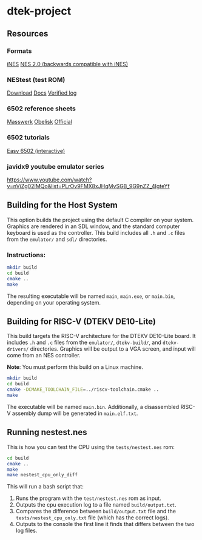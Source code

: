 # dtek-project

## Resources

### Formats

[iNES](https://www.nesdev.org/wiki/INES)
[NES 2.0 (backwards compatible with iNES)](https://www.nesdev.org/wiki/NES_2.0)

### NEStest (test ROM)

[Download](http://nickmass.com/images/nestest.nes)
[Docs](https://www.qmtpro.com/~nes/misc/nestest.txt)
[Verified log](https://www.qmtpro.com/~nes/misc/nestest.log)

### 6502 reference sheets

[Masswerk](https://www.masswerk.at/6502/6502_instruction_set.html)
[Obelisk](https://www.nesdev.org/obelisk-6502-guide/reference.html)
[Official](http://www.6502.org/tutorials/6502opcodes.html)

### 6502 tutorials

[Easy 6502 (interactive)](http://skilldrick.github.io/easy6502)

### javidx9 youtube emulator series
https://www.youtube.com/watch?v=nViZg02IMQo&list=PLrOv9FMX8xJHqMvSGB_9G9nZZ_4IgteYf


## Building for the Host System

This option builds the project using the default C compiler on your system. 
Graphics are rendered in an SDL window, and the standard computer keyboard is used as the controller. 
This build includes all `.h` and `.c` files from the `emulator/` and `sdl/` directories.

### Instructions:

```sh
mkdir build
cd build
cmake ..
make
```
The resulting executable will be named `main`, `main.exe`, or `main.bin`, depending on your operating system.

## Building for RISC-V (DTEKV DE10-Lite)
This build targets the RISC-V architecture for the DTEKV DE10-Lite board. 
It includes `.h` and `.c` files from the `emulator/`, `dtekv-build/`, and `dtekv-drivers/` directories. 
Graphics will be output to a VGA screen, and input will come from an NES controller.

**Note**: You must perform this build on a Linux machine.

```sh
mkdir build
cd build
cmake -DCMAKE_TOOLCHAIN_FILE=../riscv-toolchain.cmake ..
make
```
The executable will be named `main.bin`. Additionally, a disassembled RISC-V assembly dump will be generated in `main.elf.txt`.

## Running nestest.nes
This is how you can test the CPU using the `tests/nestest.nes` rom:
```sh
cd build
cmake ..
make
make nestest_cpu_only_diff
```

This will run a bash script that:
1. Runs the program with the `test/nestest.nes` rom as input.
2. Outputs the cpu execution log to a file named `build/output.txt`.
3. Compares the difference between `build/output.txt` file and the `tests/nestest_cpu_only.txt` file (which has the correct logs).
4. Outputs to the console the first line it finds that differs between the two log files.
